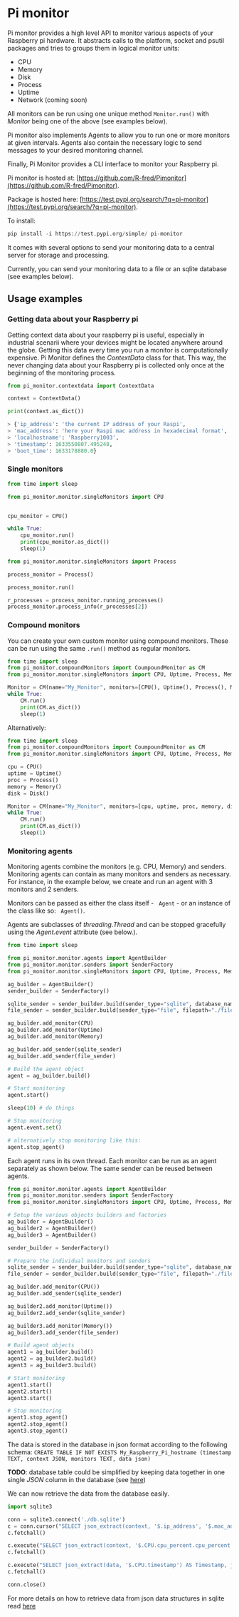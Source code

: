 # Pi monitor
Pi monitor provides a high level API to monitor various aspects of your Raspberry pi hardware.
It abstracts calls to the platform, socket and psutil packages and tries to groups them in logical monitor units:

- CPU
- Memory
- Disk
- Process
- Uptime
- Network (coming soon)

All monitors can be run using one unique method ```Monitor.run()``` with *Monitor* being one of the above (see examples below).

Pi monitor also implements Agents to allow you to run one or more monitors at given intervals. Agents also contain the necessary logic to send messages to your desired monitoring channel.

Finally, Pi Monitor provides a CLI interface to monitor your Raspberry pi.


Pi monitor is hosted at:
[https://github.com/R-fred/Pimonitor](https://github.com/R-fred/Pimonitor).

Package is hosted here:
[https://test.pypi.org/search/?q=pi-monitor](https://test.pypi.org/search/?q=pi-monitor).

To install:
```python
pip install -i https://test.pypi.org/simple/ pi-monitor
```

It comes with several options to send your monitoring data to a central server for storage and processing.

Currently, you can send your monitoring data to a file or an sqlite database (see examples below).

## Usage examples

### Getting data about your Raspberry pi
Getting context data about your raspberry pi is useful, especially in industrial scenarii where your devices might be located anywhere around the globe.
Getting this data every time you run a monitor is computationally expensive. Pi Monitor defines the *ContextData* class for that.
This way, the never changing data about your Raspberry pi is collected only once at the beginning of the monitoring process.

```python
from pi_monitor.contextdata import ContextData

context = ContextData()

print(context.as_dict())

> {'ip_address': 'the current IP address of your Raspi',
> 'mac_address': 'here your Raspi mac address in hexadecimal format',
> 'localhostname': 'Raspberry1003',
> 'timestamp': 1633550807.495248,
> 'boot_time': 1633178880.0}

```

### Single monitors
```python
from time import sleep

from pi_monitor.monitor.singleMonitors import CPU


cpu_monitor = CPU()

while True:
    cpu_monitor.run()
    print(cpu_monitor.as_dict())
    sleep(1)
```

```python
from pi_monitor.monitor.singleMonitors import Process

process_monitor = Process()

process_monitor.run()

r_processes = process_monitor.running_processes()
process_monitor.process_info(r_processes[2])
```

### Compound monitors
You can create your own custom monitor using compound monitors. These can be run using the same ```.run()``` method as regular monitors.

```python
from time import sleep
from pi_monitor.compoundMonitors import CoumpoundMonitor as CM
from pi_monitor.monitor.singleMonitors import CPU, Uptime, Process, Memory, Disk

Monitor = CM(name="My_Monitor", monitors=[CPU(), Uptime(), Process(), Memory(), Disk()])
while True:
    CM.run()
    print(CM.as_dict())
    sleep(1)
```
Alternatively:

```python
from time import sleep
from pi_monitor.compoundMonitors import CoumpoundMonitor as CM
from pi_monitor.monitor.singleMonitors import CPU, Uptime, Process, Memory, Disk

cpu = CPU()
uptime = Uptime()
proc = Process()
memory = Memory()
disk = Disk()

Monitor = CM(name="My_Monitor", monitors=[cpu, uptime, proc, memory, disk])
while True:
    CM.run()
    print(CM.as_dict())
    sleep(1)
```

### Monitoring agents
Monitoring agents combine the monitors (e.g. CPU, Memory) and senders.
Monitoring agents can contain as many monitors and senders as necessary.
For instance, in the example below, we create and run an agent with 3 monitors and 2 senders.

Monitors can be passed as either the class itself - ``` Agent``` - or an instance of the class like so: ``` Agent()```.

Agents are subclasses of *threading.Thread* and can be stopped gracefully using the *Agent.event* attribute (see below.).

```python
from time import sleep

from pi_monitor.monitor.agents import AgentBuilder
from pi_monitor.monitor.senders import SenderFactory
from pi_monitor.monitor.singleMonitors import CPU, Uptime, Process, Memory, Disk

ag_builder = AgentBuilder()
sender_builder = SenderFactory()

sqlite_sender = sender_builder.build(sender_type="sqlite", database_name="./db.sqlite")
file_sender = sender_builder.build(sender_type="file", filepath="./file.txt")

ag_builder.add_monitor(CPU)
ag_builder.add_monitor(Uptime)
ag_builder.add_monitor(Memory)

ag_builder.add_sender(sqlite_sender)
ag_builder.add_sender(file_sender)

# Build the agent object
agent = ag_builder.build()

# Start monitoring
agent.start()

sleep(10) # do things

# Stop monitoring
agent.event.set()

# alternatively stop monitoring like this:
agent.stop_agent()


```

Each agent runs in its own thread. Each monitor can be run as an agent separately as shown below. The same sender can be reused between agents.

```python
from pi_monitor.monitor.agents import AgentBuilder
from pi_monitor.monitor.senders import SenderFactory
from pi_monitor.monitor.singleMonitors import CPU, Uptime, Process, Memory, Disk

# Setup the various objects builders and factories
ag_builder = AgentBuilder()
ag_builder2 = AgentBuilder()
ag_builder3 = AgentBuilder()

sender_builder = SenderFactory()

# Prepare the individual monitors and senders
sqlite_sender = sender_builder.build(sender_type="sqlite", database_name="./db.sqlite")
file_sender = sender_builder.build(sender_type="file", filepath="./file.txt")

ag_builder.add_monitor(CPU())
ag_builder.add_sender(sqlite_sender)

ag_builder2.add_monitor(Uptime())
ag_builder2.add_sender(sqlite_sender)

ag_builder3.add_monitor(Memory())
ag_builder3.add_sender(file_sender)

# Build agent objects
agent1 = ag_builder.build()
agent2 = ag_builder2.build()
agent3 = ag_builder3.build()

# Start monitoring
agent1.start()
agent2.start()
agent3.start()

# Stop monitoring
agent1.stop_agent()
agent2.stop_agent()
agent3.stop_agent()
```

The data is stored in the database in json format according to the following schema:
```CREATE TABLE IF NOT EXISTS My_Raspberry_Pi_hostname (timestamp TEXT, context JSON, monitors TEXT, data json)```

**TODO**: database table could be simplified by keeping data together in one single *JSON* column in the database (see [here](https://stackoverflow.com/questions/58519714/how-to-extract-properly-when-sqlite-json-has-value-as-an-array))

We can now retrieve the data from the database easily.

```python
import sqlite3

conn = sqlite3.connect('./db.sqlite')
c = conn.cursor("SELECT json_extract(context, '$.ip_address', '$.mac_address') from My_Raspberry_Pi LIMIT 1")
c.fetchall()

c.execute("SELECT json_extract(context, '$.CPU.cpu_percent.cpu_percent') FROM My_Raspberry_Pi WHERE monitors LIKE '%CPU%'")
c.fetchall()

c.execute("SELECT json_extract(data, '$.CPU.timestamp') AS Timestamp, json_extract(data, '$.CPU.cpu_percent.cpu_percent') AS CPU_percent FROM My_Raspberry_Pi WHERE monitors LIKE '%CPU%'")
c.fetchall()

conn.close()
```

For more details on how to retrieve data from json data structures in sqlite read [here](https://stackoverflow.com/questions/58519714/how-to-extract-properly-when-sqlite-json-has-value-as-an-array)